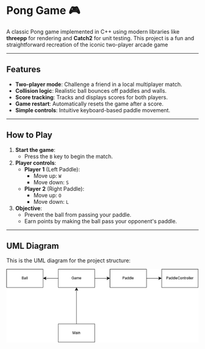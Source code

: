 # Pong Game 🎮

A classic Pong game implemented in C++ using modern libraries like **threepp** for rendering and **Catch2** for unit testing. 
This project is a fun and straightforward recreation of the iconic two-player arcade game

---

## Features
- **Two-player mode**: Challenge a friend in a local multiplayer match.
- **Collision logic**: Realistic ball bounces off paddles and walls.
- **Score tracking**: Tracks and displays scores for both players.
- **Game restart**: Automatically resets the game after a score.
- **Simple controls**: Intuitive keyboard-based paddle movement.

---

## How to Play
1. **Start the game**:
   - Press the `B` key to begin the match.
2. **Player controls**:
   - **Player 1** (Left Paddle):
      - Move up: `W`
      - Move down: `S`
   - **Player 2** (Right Paddle):
      - Move up: `O`
      - Move down: `L`
3. **Objective**:
   - Prevent the ball from passing your paddle.
   - Earn points by making the ball pass your opponent's paddle.

---

## UML Diagram

This is the UML diagram for the project structure:

![UML Diagram](UML.png)

